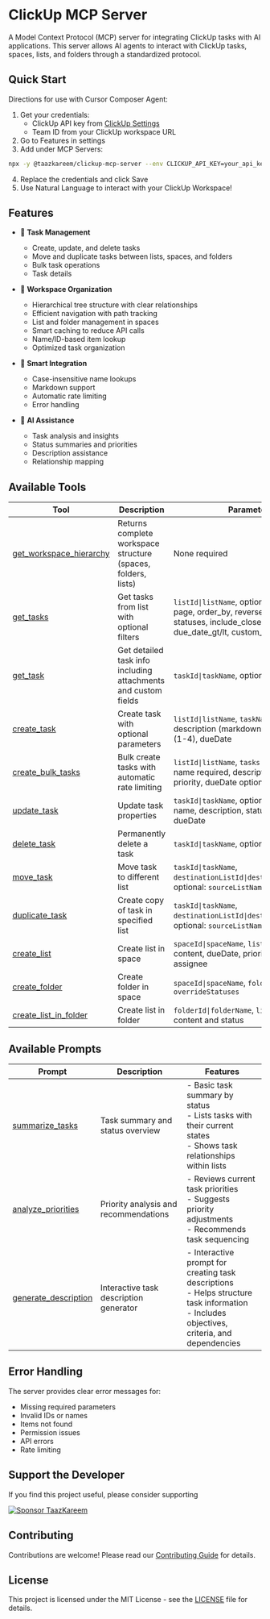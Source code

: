 # ClickUp MCP Server

A Model Context Protocol (MCP) server for integrating ClickUp tasks with AI applications. This server allows AI agents to interact with ClickUp tasks, spaces, lists, and folders through a standardized protocol.

## Quick Start

Directions for use with Cursor Composer Agent:

1. Get your credentials:
   - ClickUp API key from [ClickUp Settings](https://app.clickup.com/settings/apps)
   - Team ID from your ClickUp workspace URL
2. Go to Features in settings
3. Add under MCP Servers:
```bash
npx -y @taazkareem/clickup-mcp-server --env CLICKUP_API_KEY=your_api_key_here --env CLICKUP_TEAM_ID=your_team_id_here
```
4. Replace the credentials and click Save
5. Use Natural Language to interact with your ClickUp Workspace!

## Features

- 🎯 **Task Management**
  - Create, update, and delete tasks
  - Move and duplicate tasks between lists, spaces, and folders 
  - Bulk task operations
  - Task details

- 📂 **Workspace Organization**
  - Hierarchical tree structure with clear relationships
  - Efficient navigation with path tracking
  - List and folder management in spaces
  - Smart caching to reduce API calls
  - Name/ID-based item lookup
  - Optimized task organization

- 🔄 **Smart Integration**
  - Case-insensitive name lookups
  - Markdown support
  - Automatic rate limiting
  - Error handling

- 🤖 **AI Assistance**
  - Task analysis and insights
  - Status summaries and priorities
  - Description assistance
  - Relationship mapping

## Available Tools

| Tool | Description | Parameters |
|------|-------------|------------|
| [get_workspace_hierarchy](docs/workspace.md) | Returns complete workspace structure (spaces, folders, lists) | None required |
| [get_tasks](docs/tasks.md) | Get tasks from list with optional filters | `listId\|listName`, optional: archived, page, order_by, reverse, subtasks, statuses, include_closed, assignees, due_date_gt/lt, custom_fields |
| [get_task](docs/tasks.md) | Get detailed task info including attachments and custom fields | `taskId\|taskName`, optional: `listName` |
| [create_task](docs/tasks.md) | Create task with optional parameters | `listId\|listName`, `taskName`, optional: description (markdown), status, priority (1-4), dueDate |
| [create_bulk_tasks](docs/tasks.md) | Bulk create tasks with automatic rate limiting | `listId\|listName`, `tasks[]` (Each task: name required, description, status, priority, dueDate optional) |
| [update_task](docs/tasks.md) | Update task properties | `taskId\|taskName`, optional: `listName`, name, description, status, priority (1-4), dueDate |
| [delete_task](docs/tasks.md) | Permanently delete a task | `taskId\|taskName`, optional: `listName` |
| [move_task](docs/tasks.md) | Move task to different list | `taskId\|taskName`, `destinationListId\|destinationListName`, optional: `sourceListName` |
| [duplicate_task](docs/tasks.md) | Create copy of task in specified list | `taskId\|taskName`, `destinationListId\|destinationListName`, optional: `sourceListName` |
| [create_list](docs/lists.md) | Create list in space | `spaceId\|spaceName`, `listName`, optional: content, dueDate, priority (1-4), assignee |
| [create_folder](docs/folders.md) | Create folder in space | `spaceId\|spaceName`, `folderName`, optional: `overrideStatuses` |
| [create_list_in_folder](docs/lists.md) | Create list in folder | `folderId\|folderName`, `listName`, optional: content and status |

## Available Prompts

| Prompt | Description | Features |
|--------|-------------|-----------|
| [summarize_tasks](docs/prompts.md) | Task summary and status overview | - Basic task summary by status<br>- Lists tasks with their current states<br>- Shows task relationships within lists |
| [analyze_priorities](docs/prompts.md) | Priority analysis and recommendations | - Reviews current task priorities<br>- Suggests priority adjustments<br>- Recommends task sequencing |
| [generate_description](docs/prompts.md) | Interactive task description generator | - Interactive prompt for creating task descriptions<br>- Helps structure task information<br>- Includes objectives, criteria, and dependencies |

## Error Handling

The server provides clear error messages for:
- Missing required parameters
- Invalid IDs or names
- Items not found
- Permission issues
- API errors
- Rate limiting

## Support the Developer

If you find this project useful, please consider supporting

[![Sponsor TaazKareem](https://img.shields.io/badge/Sponsor-TaazKareem-orange?logo=github)](https://github.com/sponsors/TaazKareem)

## Contributing

Contributions are welcome! Please read our [Contributing Guide](CONTRIBUTING.md) for details.

## License

This project is licensed under the MIT License - see the [LICENSE](LICENSE) file for details.


